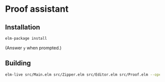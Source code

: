 Proof assistant
======

## Installation

```bash
elm-package install
```

(Answer `y` when prompted.)


## Building

```bash
elm-live src/Main.elm src/Zipper.elm src/Editor.elm src/Proof.elm --open --pushstate --output=elm.js
```
